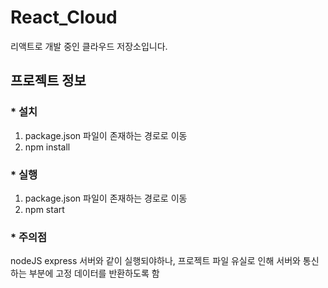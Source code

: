 # React_Cloud
리액트로 개발 중인 클라우드 저장소입니다.

## 프로젝트 정보
### * 설치
1. package.json 파일이 존재하는 경로로 이동
2. npm install

### * 실행
1. package.json 파일이 존재하는 경로로 이동
2. npm start

### * 주의점
nodeJS express 서버와 같이 실행되야하나, 프로젝트 파일 유실로 인해 서버와 통신하는 부분에 고정 데이터를 반환하도록 함
